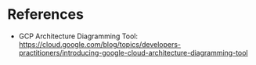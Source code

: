 # References
- GCP Architecture Diagramming Tool: https://cloud.google.com/blog/topics/developers-practitioners/introducing-google-cloud-architecture-diagramming-tool